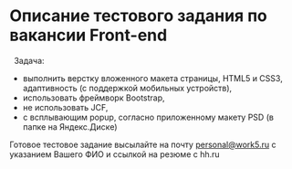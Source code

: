 # Описание тестового задания по вакансии Front-end
 
Задача: 
- выполнить верстку вложенного макета страницы, HTML5 и CSS3, адаптивность (с поддержкой мобильных устройств), 
- использовать фреймворк Bootstrap,
- не использовать JCF,
- с всплывающим popup, согласно приложенному макету PSD (в папке на Яндекс.Диске)

Готовое тестовое задание высылайте на почту personal@work5.ru с указанием Вашего ФИО и ссылкой на резюме с hh.ru